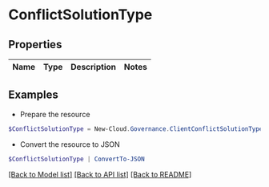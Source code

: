 # ConflictSolutionType
## Properties

Name | Type | Description | Notes
------------ | ------------- | ------------- | -------------

## Examples

- Prepare the resource
```powershell
$ConflictSolutionType = New-Cloud.Governance.ClientConflictSolutionType 
```

- Convert the resource to JSON
```powershell
$ConflictSolutionType | ConvertTo-JSON
```

[[Back to Model list]](../README.md#documentation-for-models) [[Back to API list]](../README.md#documentation-for-api-endpoints) [[Back to README]](../README.md)

